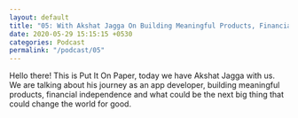 ```yaml
---
layout: default
title: "05: With Akshat Jagga On Building Meaningful Products, Financial Independence and The Next Big Thing"
date: 2020-05-29 15:15:15 +0530
categories: Podcast
permalink: "/podcast/05"
---
```

Hello there! This is Put It On Paper, today we have Akshat Jagga with us. We are talking about his journey as an app developer, building meaningful products, financial independence and what could be the next big thing that could change the world for good.